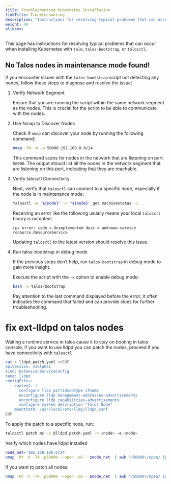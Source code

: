 ```yaml
---
title: Troubleshooting Kubernetes Installation
linkTitle: Troubleshooting
description: "Instructions for resolving typical problems that can occur when installing Kubernetes with `talm`, `talos-bootstrap`, or `talosctl`."
weight: 40
aliases:
---
```


This page has instructions for resolving typical problems that can occur when installing Kubernetes with `talm`, `talos-bootstrap`, or `talosctl`.

## No Talos nodes in maintenance mode found!

If you encounter issues with the `talos-bootstrap` script not detecting any nodes, follow these steps to diagnose and resolve the issue:

1.  Verify Network Segment

    Ensure that you are running the script within the same network segment as the nodes. This is crucial for the script to be able to communicate with the nodes.

1.  Use Nmap to Discover Nodes

    Check if `nmap` can discover your node by running the following command:

    ```bash
    nmap -Pn -n -p 50000 192.168.0.0/24
    ```
    
    This command scans for nodes in the network that are listening on port `50000`.
    The output should list all the nodes in the network segment that are listening on this port, indicating that they are reachable.

1.  Verify talosctl Connectivity

    Next, verify that `talosctl` can connect to a specific node, especially if the node is in maintenance mode:
    
    ```bash
    talosctl -e "${node}" -n "${node}" get machinestatus -i
    ```
    
    Receiving an error like the following usually means your local `talosctl` binary is outdated:
    
    ```console
    rpc error: code = Unimplemented desc = unknown service resource.ResourceService
    ```
    
    Updating `talosctl` to the latest version should resolve this issue.

1.  Run talos-bootstrap in debug mode

    If the previous steps don’t help, run `talos-bootstrap` in debug mode to gain more insight.
    
    Execute the script with the `-x` option to enable debug mode:
    
    ```bash
    bash -x talos-bootstrap
    ```
    
    Pay attention to the last command displayed before the error; it often indicates the command that failed and can provide clues for further troubleshooting.

# fix ext-lldpd on talos nodes
Waiting a runtime service in talos cause it to stay on booting in talos console, if you want to use lldpd you can patch the nodes,
proceed if you have connectivity with `talosctl`
```bash
cat > lldpd.patch.yaml <<EOF
apiVersion: v1alpha1
kind: ExtensionServiceConfig
name: lldpd
configFiles:
  - content: |
      configure lldp portidsubtype ifname
      unconfigure lldp management-addresses-advertisements
      unconfigure lldp capabilities-advertisements
      configure system description "Talos Node"
    mountPath: /usr/local/etc/lldp/lldpd.conf
EOF
```
To apply the patch to a specific node, run:
```bash
talosctl patch mc -p @lldpd.patch.yaml -n <node> -e <node>
```

Verify which nodes have lldpd installed
```bash
node_net='192.168.100.0/24'
nmap -Pn -n -T4 -p50000 --open -oG - $node_net  | awk '/50000\/open/ {print "talosctl get extensions -n "$2" -e "$2" | grep lldpd"}
```

If you want to patch all nodes:
```bash
nmap -Pn -n -T4 -p50000 --open -oG - $node_net  | awk '/50000\/open/ {print "talosctl patch mc -p @lldpd.patch.yaml -n "$2" -e "$2" "}'
```